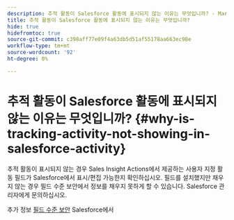 ```yaml
---
description: 추적 활동이 Salesforce 활동에 표시되지 않는 이유는 무엇입니까? - Marketo 문서 - 제품 설명서
title: 추적 활동이 Salesforce 활동에 표시되지 않는 이유는 무엇입니까?
hide: true
hidefromtoc: true
source-git-commit: c398aff77e09f4a63db5d51af55178aa663ec98e
workflow-type: tm+mt
source-wordcount: '92'
ht-degree: 0%

---
```


# 추적 활동이 Salesforce 활동에 표시되지 않는 이유는 무엇입니까? {#why-is-tracking-activity-not-showing-in-salesforce-activity}

추적 활동이 표시되지 않는 경우 Sales Insight Actions에서 제공하는 사용자 지정 활동 필드가 Salesforce에서 표시/편집 가능한지 확인하십시오. 필드를 설치했지만 채우지 않는 경우 필드 수준 보안에서 정보를 채우지 못하게 할 수 있습니다. Salesforce 관리자에게 문의하십시오.

추가 정보 [필드 수준 보안](https://help.salesforce.com/articleView?id=admin_fls.htm&amp;type=5) Salesforce에서
